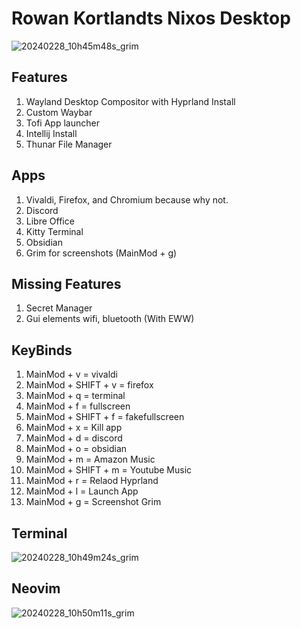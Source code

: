 # Rowan Kortlandts Nixos Desktop

![20240228_10h45m48s_grim](https://github.com/Rkortlandt/nixos/assets/93385295/66522e1b-b390-4a8a-8e2a-66fe41b2209c)

## Features
1. Wayland Desktop Compositor with Hyprland Install
2. Custom Waybar
3. Tofi App launcher
4. Intellij Install
5. Thunar File Manager

## Apps
1. Vivaldi, Firefox, and Chromium because why not.
2. Discord
3. Libre Office
4. Kitty Terminal
5. Obsidian
6. Grim for screenshots (MainMod + g)

## Missing Features
1. Secret Manager
2. Gui elements wifi, bluetooth (With EWW)

## KeyBinds 
1. MainMod + v = vivaldi
2. MainMod + SHIFT + v = firefox
3. MainMod + q = terminal
4. MainMod + f = fullscreen
5. MainMod + SHIFT + f = fakefullscreen
6. MainMod + x = Kill app
7. MainMod + d = discord
8. MainMod + o = obsidian
9. MainMod + m = Amazon Music
10. MainMod + SHIFT + m = Youtube Music
11. MainMod + r = Relaod Hyprland
12. MainMod + l = Launch App
13. MainMod + g = Screenshot Grim
    
## Terminal
![20240228_10h49m24s_grim](https://github.com/Rkortlandt/nixos/assets/93385295/3c755dbb-2109-4acc-b3ed-6f07de0c9066)

## Neovim
![20240228_10h50m11s_grim](https://github.com/Rkortlandt/nixos/assets/93385295/d31ba80b-3d50-44dd-8cd5-db08a6cafba4)

